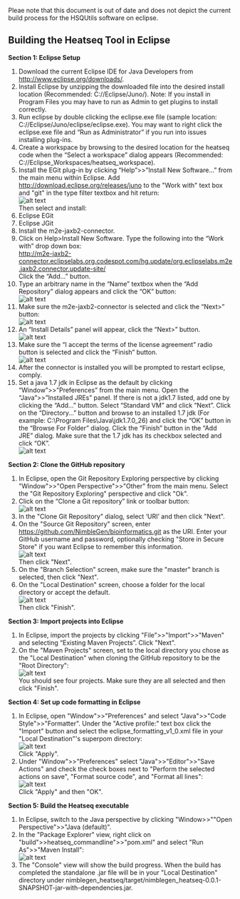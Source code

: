 
Pleae note that this document is out of date and does not depict the current build process for the HSQUtils software on eclipse.

Building the Heatseq Tool in Eclipse
-------------------------

**Section 1: Eclipse Setup**

1.  Download the current Eclipse IDE for Java Developers from http://www.eclipse.org/downloads/.  
2.  Install Eclipse by unzipping the downloaded file into the desired install location (Recommended: C://Eclipse/Juno/).  Note:  If you install in Program Files you may have to run as Admin to get plugins to install correctly.<br>
3.  Run eclipse by double clicking the eclipse.exe file (sample location: C://Eclipse/Juno/eclipse/eclipse.exe).  You may want to right click the eclipse.exe file and “Run as Administrator” if you run into issues installing plug-ins.<br>
4.  Create a workspace by browsing to the desired location for the heatseq code when the “Select a workspace” dialog appears (Recommended:  C://Eclipse_Workspaces/heatseq_workspace).<br>
5.  Install the EGit plug-in by clicking “Help”>>”Install New Software…” from the main menu within Eclipse.   Add http://download.eclipse.org/releases/juno to the "Work with" text box and "git" in the type filter textbox and hit return:  <br>  ![alt text](images/egit.png "Install EGit Dialog")<br> Then select and install:
  1. Eclipse EGit
  2. Eclipse JGit
6.  Install the m2e-jaxb2-connector.
  1. Click on Help>Install New Software.  Type the following into the “Work with” drop down box:<br>
http://m2e-jaxb2-connector.eclipselabs.org.codespot.com/hg.update/org.eclipselabs.m2e.jaxb2.connector.update-site/ <br> Click the “Add…” button.
  2. Type an arbitrary name in the “Name” textbox when the “Add Repository” dialog appears and click the “OK” button:<br>  ![alt text](images/jaxb.png "Add Repository Dialog")<br>
  3. Make sure the m2e-jaxb2-connector is selected and click the “Next>” button: <br>  ![alt text](images/jaxb2.png "Install Jaxb Dialog")<br>
  4. An “Install Details” panel will appear, click the “Next>” button. <br>  ![alt text](images/jaxb3.png "Install Jaxb Details Dialog")<br>
  5. Make sure the “I accept the terms of the license agreement” radio button is selected and click the “Finish” button. <br>  ![alt text](images/jaxb4.png "Accept Jaxb License Dialog")<br>
  6. After the connector is installed you will be prompted to restart eclipse, comply.
7. Set a java 1.7 jdk in Eclipse as the default by clicking “Window”>>”Preferences” from the main menu.  Open the “Java”>>”Installed JREs” panel.  If there is not a jdk1.7 listed, add one by clicking the “Add...”  button.   Select “Standard VM” and click “Next”.   Click on the “Directory…” button and browse to an installed 1.7 jdk (For example: C:\Program Files\Java\jdk1.7.0_26) and click the “OK” button in the “Browse For Folder” dialog.  Click the “Finish” button in the “Add JRE” dialog.  Make sure that the 1.7 jdk has its checkbox selected and click “OK”. <br>  ![alt text](images/jdk.png "Select JDK dialog")<br> 

**Section 2: Clone the GitHub repository**

1. In Eclipse, open the Git Repository Exploring perspective by clicking "Window">>"Open Perspective">>"Other" from the main menu.  Select the "Git Repository Exploring" perspective and click "Ok".
2. Click on the “Clone a Git repository” link or toolbar button: <br> ![alt text](images/cloneRepository.png "Clone Git Repository") <br>
3. In the "Clone Git Repository" dialog, select ‘URI’ and then click "Next".
4. On the "Source Git Repository" screen, enter https://github.com/NimbleGen/bioinformatics.git as the URI.  Enter your GitHub username and password, optionally checking "Store in Secure Store" if you want Eclipse to remember this information.  <br>![alt text](images/sourceRepository.png "Chose Git Repository Source") <br>  Then click "Next".
5. On the "Branch Selection" screen, make sure the "master" branch is selected, then click "Next".
6. On the "Local Destination" screen, choose a folder for the local directory or accept the default.  <br>![alt text](images/localDestination.png "Local Directory Destination") <br>   Then click "Finish".

**Section 3: Import projects into Eclipse**

1. In Eclipse, import the projects by clicking "File">>"Import">>"Maven" and selecting “Existing Maven Projects”.  Click "Next".
2. On the "Maven Projects" screen, set to the local directory you chose as the "Local Destination" when cloning the GitHub repository to be the "Root Directory":  <br>![alt text](images/importMaven.png "Import Maven Projects") <br> You should see four projects.  Make sure they are all selected and then click "Finish".

**Section 4: Set up code formatting in Eclipse**

1. In Eclipse, open "Window">>"Preferences" and select "Java">>"Code Style">>"Formatter".  Under the "Active profile:" text box click the "Import" button and select the eclipse_formatting_v1_0.xml file in your "Local Destination"'s superpom directory:  <br>![alt text](images/formatter.png "Code Formatter") <br> Click "Apply".
2. Under "Window">>"Preferences" select "Java">>"Editor">>"Save Actions" and check the check boxes next to "Perform the selected actions on save", "Format source code", and "Format all lines":  <br>![alt text](images/saveActions.png "Save Actions") <br> Click "Apply" and then "OK".

**Section 5: Build the Heatseq executable**

1. In Eclipse, switch to the Java perspective by clicking "Window>>""Open Perspective">>"Java (default)".
2. In the "Package Explorer" view, right click on "build">>heatseq_commandline">>"pom.xml" and select "Run As">>"Maven Install": <br>![alt text](images/buildJar.png "Build Jar") <br> 
3. The "Console" view will show the build progress.  When the build has completed the standalone .jar file will be in your "Local Destination" directory under nimblegen_heatseq/target/nimblegen_heatseq-0.0.1-SNAPSHOT-jar-with-dependencies.jar.
